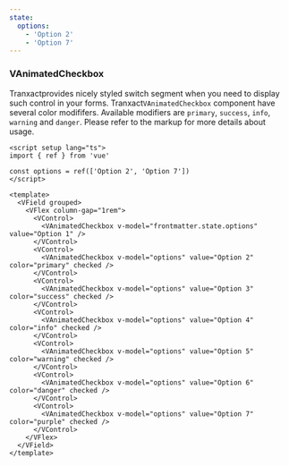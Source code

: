 ```yaml
---
state:
  options:
    - 'Option 2'
    - 'Option 7'
---
```


### VAnimatedCheckbox

Tranxactprovides nicely styled switch segment when you need to
display such control in your forms. Tranxact`VAnimatedCheckbox` component have
several color modififers. Available modifiers are `primary`, `success`,
`info`, `warning` and `danger`.
Please refer to the markup for more details about usage.

<!--code-->

```vue
<script setup lang="ts">
import { ref } from 'vue'

const options = ref(['Option 2', 'Option 7'])
</script>

<template>
  <VField grouped>
    <VFlex column-gap="1rem">
      <VControl>
        <VAnimatedCheckbox v-model="frontmatter.state.options" value="Option 1" />
      </VControl>
      <VControl>
        <VAnimatedCheckbox v-model="options" value="Option 2" color="primary" checked />
      </VControl>
      <VControl>
        <VAnimatedCheckbox v-model="options" value="Option 3" color="success" checked />
      </VControl>
      <VControl>
        <VAnimatedCheckbox v-model="options" value="Option 4" color="info" checked />
      </VControl>
      <VControl>
        <VAnimatedCheckbox v-model="options" value="Option 5" color="warning" checked />
      </VControl>
      <VControl>
        <VAnimatedCheckbox v-model="options" value="Option 6" color="danger" checked />
      </VControl>
      <VControl>
        <VAnimatedCheckbox v-model="options" value="Option 7" color="purple" checked />
      </VControl>
    </VFlex>
  </VField>
</template>
```

<!--/code-->

<!--example-->

<VField grouped horizontal>
  <VFlex column-gap="1rem">
    <VControl>
      <VAnimatedCheckbox
        v-model="frontmatter.state.options"
        value="Option 1"
      />
    </VControl>
    <VControl>
      <VAnimatedCheckbox
        v-model="frontmatter.state.options"
        value="Option 2"
        color="primary"
        checked
      />
    </VControl>
    <VControl>
      <VAnimatedCheckbox
        v-model="frontmatter.state.options"
        value="Option 3"
        color="success"
        checked
      />
    </VControl>
    <VControl>
      <VAnimatedCheckbox
        v-model="frontmatter.state.options"
        value="Option 4"
        color="info"
        checked
      />
    </VControl>
    <VControl>
      <VAnimatedCheckbox
        v-model="frontmatter.state.options"
        value="Option 5"
        color="warning"
        checked
      />
    </VControl>
    <VControl>
      <VAnimatedCheckbox
        v-model="frontmatter.state.options"
        value="Option 6"
        color="danger"
        checked
      />
    </VControl>
    <VControl>
      <VAnimatedCheckbox
        v-model="frontmatter.state.options"
        value="Option 7"
        color="purple"
        checked
      />
    </VControl>
  </VFlex>
</VField>

<!--/example-->
